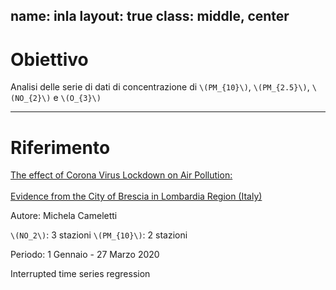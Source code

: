 name: inla
layout: true
class: middle, center
---
# Obiettivo

Analisi  delle  serie  di  dati  di  concentrazione  di  `\(PM_{10}\)`,  `\(PM_{2.5}\)`,  `\(NO_{2}\)`  e  `\(O_{3}\)`

---
# Riferimento

[The effect of Corona Virus Lockdown on Air Pollution: <br><br> Evidence from the City of Brescia in Lombardia Region (Italy)](https://www.sciencedirect.com/science/article/pii/S1352231020305288)

Autore: Michela Cameletti

`\(NO_2\)`: 3 stazioni
`\(PM_{10}\)`: 2 stazioni

Periodo: 1 Gennaio - 27 Marzo 2020

Interrupted time series regression
